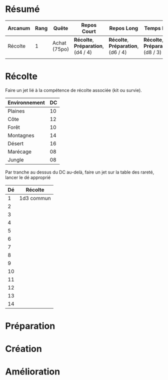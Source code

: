
# Résumé

| Arcanum       | Rang | Quête        | Repos Court                            | Repos Long                             | Temps libre                            |
| ------------- | ---- | ------------ | -------------------------------------- | -------------------------------------- | -------------------------------------- |
| Récolte | 1    | Achat (75po) | **Récolte**, **Préparation**, (d4 / 4) | **Récolte**, **Préparation**, (d6 / 4) | **Récolte**, **Préparation**, (d8 / 3) | 
|               |      |              |                                        |                                        |                                        |

# Récolte

Faire un jet lié à la compétence de récolte associée (kit ou survie).

| Environnement | DC  |
| ------------- | --- |
| Plaines       | 10  |
| Côte          | 12  |
| Forêt         | 10  |
| Montagnes     | 14  |
| Désert        | 16  |
| Marécage      | 08  |
| Jungle        | 08  | 

Par tranche au dessus du DC au-delà, faire un jet sur la table des rareté, lancer le dé approprié

| Dé  | Récolte |
| --- | ------- |
| 1   | 1d3 commun        |
| 2   |         |
| 3   |         |
| 4   |         |
| 5   |         |
| 6   |         |
| 7   |         |
| 8   |         |
| 9   |         |
| 10  |         |
| 11  |         |
| 12  |         |
| 13  |         |
| 14  |         | 



# Préparation

# Création

# Amélioration
